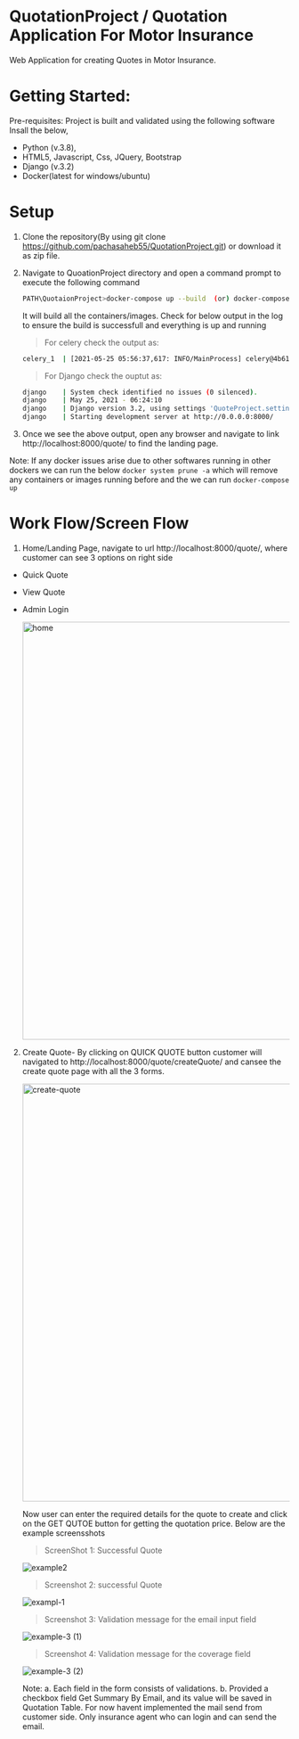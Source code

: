 # QuotationProject / Quotation Application For Motor Insurance

Web Application for creating Quotes in Motor Insurance.

# Getting Started:
Pre-requisites: Project is built and validated using the following software
Insall the below,
- Python (v.3.8), 
- HTML5, Javascript, Css, JQuery, Bootstrap
- Django (v.3.2)
- Docker(latest for windows/ubuntu)

# Setup
1. Clone the repository(By using git clone https://github.com/pachasaheb55/QuotationProject.git) or download it as zip file.
2. Navigate to QuoationProject directory and open a command prompt to execute the following command

     ```sh 
     PATH\QuotaionProject>docker-compose up --build  (or) docker-compose up
     ``` 
   It will build all the containers/images. Check for below output in the log to ensure the build is successfull and everything is up and running
   >For celery check  the output as:
    ```sh
    celery_1  | [2021-05-25 05:56:37,617: INFO/MainProcess] celery@4b61c000b407 ready.
    ```
   >For Django check the ouptut as:
   ```sh
   django    | System check identified no issues (0 silenced).
   django    | May 25, 2021 - 06:24:10
   django    | Django version 3.2, using settings 'QuoteProject.settings'
   django    | Starting development server at http://0.0.0.0:8000/
   ```
3. Once we see the above output, open any browser and navigate to link http://localhost:8000/quote/ to find the landing page.

Note: If any docker issues arise due to other softwares running in other dockers we can run the below
       ```
       docker system prune -a
       ```
   which will remove any containers or images running before and the we can run 
      ```
       docker-compose up
      ```

# Work Flow/Screen Flow
1. Home/Landing Page, navigate to url http://localhost:8000/quote/, where customer can see 3 options on right side

- Quick Quote
- View Quote
- Admin Login

	<img width="750" alt="home" src="https://user-images.githubusercontent.com/80810225/119461092-fe898b80-bd5c-11eb-8efa-16a9b4b020ff.PNG">
2. Create Quote- By clicking on QUICK QUOTE button customer will navigated to http://localhost:8000/quote/createQuote/ and cansee the create quote page with all the 3 forms.
 
	<img width="750" alt="create-quote" src="https://user-images.githubusercontent.com/80810225/119462202-17467100-bd5e-11eb-8c66-3da44e49ec5d.PNG">
   
   Now user can enter the required details for the quote to create and click on the GET QUTOE button for getting the quotation price. Below are the example screensshots
   
   >ScreenShot 1: Successful Quote 
   	
	![example2](https://user-images.githubusercontent.com/80810225/119464558-79a07100-bd60-11eb-90ea-ee0faa5992a3.png)

   >Screenshot 2: successful Quote
   
   	![exampl-1](https://user-images.githubusercontent.com/80810225/119464670-99d03000-bd60-11eb-82f2-2b9348388ade.png)
	
   >Screenshot 3: Validation message for the email input field

	![example-3 (1)](https://user-images.githubusercontent.com/80810225/119466611-6c848180-bd62-11eb-99e0-ee13b12c93b1.png)

   >Screenshot 4: Validation message for the coverage field

	![example-3 (2)](https://user-images.githubusercontent.com/80810225/119466645-760de980-bd62-11eb-8c5d-e6255d32cb8d.png)
	
   Note:
   	a. Each field in the form consists of validations.
	b. Provided a checkbox field Get Summary By Email, and its value will be saved in Quotation Table. For now havent implemented the mail send from customer side. Only 		insurance agent who can login and can send the email.





